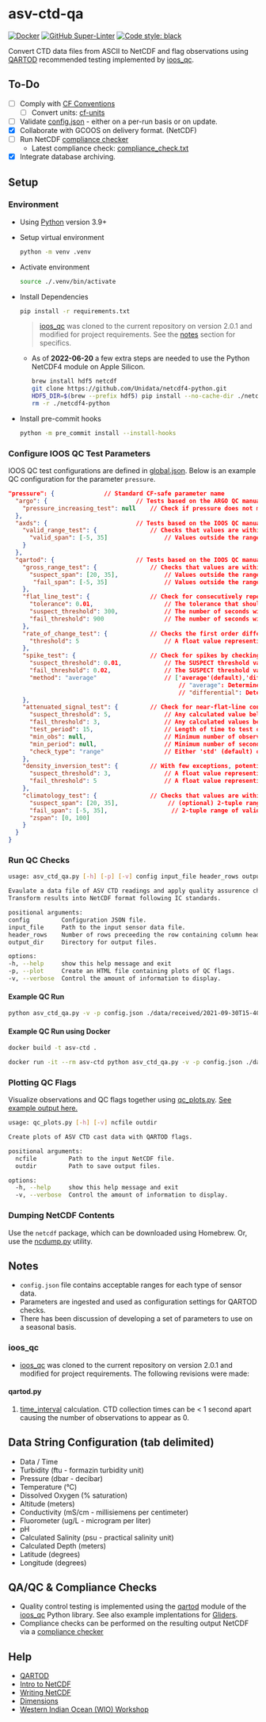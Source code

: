 # asv-ctd-qa

[![Docker](https://github.com/IntegralEnvision/asv-ctd-qa/workflows/docker%20build/badge.svg)](https://github.com/IntegralEnvision/asv-ctd-qa/workflows/docker-build.yml)
[![GitHub Super-Linter](https://github.com/IntegralEnvision/asv-ctd-qa/workflows/lint%20code%20base/badge.svg)](https://github.com/marketplace/actions/super-linter)
[![Code style: black](https://img.shields.io/badge/code%20style-black-000000.svg)](https://github.com/psf/black)

Convert CTD data files from ASCII to NetCDF and flag observations using [QARTOD](https://ioos.noaa.gov/project/qartod/) recommended testing implemented by [ioos_qc](https://github.com/ioos/ioos_qc).

## To-Do

- [ ] Comply with [CF Conventions](http://cfconventions.org/cf-conventions/v1.6.0/cf-conventions.html)
  - [ ] Convert units: [cf-units](https://pypi.org/project/cf-units/)
- [ ] Validate [config.json](./config.json) - either on a per-run basis or on update.
- [x] Collaborate with GCOOS on delivery format. (NetCDF)
- [ ] Run NetCDF [compliance checker](https://github.com/ioos/compliance-checker)
  - Latest compliance check: [compliance_check.txt](./compliance_check.txt)
- [x] Integrate database archiving.

## Setup

### Environment

- Using [Python](https://www.python.org/downloads/release/python-3100/) version 3.9+

- Setup virtual environment

  ```bash
  python -m venv .venv
  ```

- Activate environment

  ```bash
  source ./.venv/bin/activate
  ```

- Install Dependencies

  ```bash
  pip install -r requirements.txt
  ```

  > [ioos_qc](https://github.com/ioos/ioos_qc) was cloned to the current repository on version 2.0.1 and modified for project requirements. See the [notes](#notes) section for specifics.

  - As of **2022-06-20** a few extra steps are needed to use the Python NetCDF4 module on Apple Silicon.

    ```bash
    brew install hdf5 netcdf
    git clone https://github.com/Unidata/netcdf4-python.git
    HDF5_DIR=$(brew --prefix hdf5) pip install --no-cache-dir ./netcdf4-python
    rm -r ./netcdf4-python
    ```

- Install pre-commit hooks

  ```bash
  python -m pre_commit install --install-hooks
  ```

### Configure IOOS QC Test Parameters

IOOS QC test configurations are defined in [global.json](global.json). Below is an example QC configuration for the parameter `pressure`.

```json
"pressure": {              // Standard CF-safe parameter name
  "argo": {                         // Tests based on the ARGO QC manual
    "pressure_increasing_test": null    // Check if pressure does not monotonically increase
  },
  "axds": {                         // Tests based on the IOOS QC manual
    "valid_range_test": {               // Checks that values are within a min/max range. This is not unlike a `qartod.gross_range_test` with fail and suspect bounds being equal, except that here we specify the inclusive range that should pass instead of the exclusive bounds which should fail
      "valid_span": [-5, 35]                // Values outside the range will FAIL
    }
  },
  "qartod": {                       // Tests based on the IOOS QC manual
    "gross_range_test": {               // Checks that values are within reasonable range bounds.
      "suspect_span": [20, 35],             // Values outside the range will be SUSPECT
       "fail_span": [-5, 35]                // Values outside the range will be FAIL
    },
    "flat_line_test": {                 // Check for consecutively repeated values within a tolerance.
      "tolerance": 0.01,                    // The tolerance that should be exceeded between consecutive values.
      "suspect_threshold": 300,             // The number of seconds within `tolerance` to allow before being flagged as SUSPECT.
      "fail_threshold": 900                 // The number of seconds within `tolerance` to allow before being flagged as FAIL.
    },
    "rate_of_change_test": {            // Checks the first order difference of a series of values to see if there are any values exceeding a threshold defined by the inputs. These are then marked as SUSPECT.
      "threshold": 5                        // A float value representing a rate of change over time, in observation units per second.
    },
    "spike_test": {                     // Check for spikes by checking neighboring data against thresholds.
      "suspect_threshold": 0.01,            // The SUSPECT threshold value, in observations units.
      "fail_threshold": 0.02,               // The SUSPECT threshold value, in observations units.
      "method": "average"                   // ['average'(default),'differential'] optional input to assign the method used to detect spikes.
                                                // "average": Determine if there is a spike at data point n-1 by subtracting the midpoint of n and n-2 and taking the absolute value of this quantity, and checking if it exceeds a low or high threshold.
                                                // "differential": Determine if there is a spike at data point n by calculating the difference between n and n-1 and n+1 and n variation. To considered, (n - n-1)*(n+1 - n) should be smaller than zero (in opposite direction).
    },
    "attenuated_signal_test": {         // Check for near-flat-line conditions using a range or standard deviation.
      "suspect_threshold": 5,               // Any calculated value below this amount will be flagged as SUSPECT. In observations units.
      "fail_threshold": 3,                  // Any calculated values below this amount will be flagged as FAIL. In observations units.
      "test_period": 15,                    // Length of time to test over in seconds [optional]. Otherwise, will test against entire `inp`.
      "min_obs": null,                      // Minimum number of observations in window required to calculate a result [optional]. Otherwise, test will start at beginning of time series. Note: you can specify either `min_obs` or `min_period`, but not both.
      "min_period": null,                   // Minimum number of seconds in test_period required to calculate a result [optional]. Otherwise, test will start at beginning of time series. Note: you can specify either `min_obs` or `min_period`, but not both.
      "check_type": "range"                 // Either 'std' (default) or 'range', depending on the type of check you wish to perform.
    },
    "density_inversion_test": {         // With few exceptions, potential water density will increase with increasing pressure. When vertical profile data is obtained, this test is used to flag as failed T, C, and SP observations, which yield densities that do not sufficiently increase with pressure. A small operator-selected density threshold (DT) allows for micro-turbulent exceptions.
      "suspect_threshold": 3,               // A float value representing a maximum potential density(or sigma0) variation to be tolerated, downward density variation exceeding this will be flagged as SUSPECT.
      "fail_threshold": 5                   // A float value representing a maximum potential density(or sigma0) variation to be tolerated, downward density variation exceeding this will be flagged as FAIL.
    },
    "climatology_test": {               // Checks that values are within reasonable range bounds and flags as SUSPECT.
      "suspect_span": [20, 35],              // (optional) 2-tuple range of valid values. This is passed in as the fail_span to the gross_range_test.
      "fail_span": [-5, 35],                  // 2-tuple range of valid values. This is passed in as the suspect_span to the gross_range test.
      "zspan": [0, 100]
    }
  }
}
```

### Run QC Checks

  ```bash
usage: asv_ctd_qa.py [-h] [-p] [-v] config input_file header_rows output_dir

Evaulate a data file of ASV CTD readings and apply quality assurence checks following QARTOD methods and assigning data quality flags as appropriate.
Transform results into NetCDF format following IC standards.

positional arguments:
  config         Configuration JSON file.
  input_file     Path to the input sensor data file.
  header_rows    Number of rows preceeding the row containing column headers.
  output_dir     Directory for output files.

options:
  -h, --help     show this help message and exit
  -p, --plot     Create an HTML file containing plots of QC flags.
  -v, --verbose  Control the amount of information to display.
  ```

#### Example QC Run

  ```bash
  python asv_ctd_qa.py -v -p config.json ./data/received/2021-09-30T15-40-11.0.txt 0 ./data/processed
  ```

#### Example QC Run using Docker

```bash
docker build -t asv-ctd .
```

```bash
docker run -it --rm asv-ctd python asv_ctd_qa.py -v -p config.json ./data/received/2021-09-30T15-40-11.0.txt 0 ./data/processed
```

### Plotting QC Flags

Visualize observations and QC flags together using [qc_plots.py](./qc_plots.py). [See example output here.](./data/processed/plots/2021-09-30T15-40-11.0.txt.nc/2021-09-30T15-40-11.0.txt.nc.html)

```bash
usage: qc_plots.py [-h] [-v] ncfile outdir

Create plots of ASV CTD cast data with QARTOD flags.

positional arguments:
  ncfile         Path to the input NetCDF file.
  outdir         Path to save output files.

options:
  -h, --help     show this help message and exit
  -v, --verbose  Control the amount of information to display.
```

### Dumping NetCDF Contents

Use the `netcdf` package, which can be downloaded using Homebrew. Or, use the [ncdump.py](./ncdump.py) utility.

## Notes

- `config.json` file contains acceptable ranges for each type of sensor data.
- Parameters are ingested and used as configuration settings for QARTOD checks.
- There has been discussion of developing a set of parameters to use on a seasonal basis.

### ioos_qc

- [ioos_qc](https://github.com/ioos/ioos_qc) was cloned to the current repository on version 2.0.1 and modified for project requirements. The following revisions were made:

#### qartod.py

1. [time_interval](https://github.com/IntegralEnvision/asv-ctd-qa/commit/a249dd4ee84f719696fb31ecd6eabd9edd0f6a33#diff-32c09032f00f303300ace35369debee33af51ceb355defcce878c489bdc3af6aR646) calculation. CTD collection times can be < 1 second apart causing the number of observations to appear as 0.

## Data String Configuration (tab delimited)

- Data / Time
- Turbidity (ftu - formazin turbidity unit)
- Pressure (dbar - decibar)
- Temperature (°C)
- Dissolved Oxygen (% saturation)
- Altitude (meters)
- Conductivity (mS/cm - millisiemens per centimeter)
- Fluorometer (ug/L - microgram per liter)
- pH
- Calculated Salinity (psu - practical salinity unit)
- Calculated Depth (meters)
- Latitude (degrees)
- Longitude (degrees)

## QA/QC & Compliance Checks

- Quality control testing is implemented using the [qartod](https://ioos.github.io/ioos_qc/api/ioos_qc.html#module-ioos_qc.qartod) module of the [ioos_qc](https://github.com/ioos/ioos_qc) Python library. See also example implentations for [Gliders](https://github.com/ioos/glider-dac).
- Compliance checks can be performed on the resulting output NetCDF via a [compliance checker](https://github.com/ioos/compliance-checker)

## Help

- [QARTOD](https://ioos.noaa.gov/project/qartod/)
- [Intro to NetCDF](https://adyork.github.io/python-oceanography-lesson/17-Intro-NetCDF/index.html)
- [Writing NetCDF](https://www.earthinversion.com/utilities/Writing-NetCDF4-Data-using-Python/)
- [Dimensions](http://www.bic.mni.mcgill.ca/users/sean/Docs/netcdf/guide.txn_12.html)
- [Western Indian Ocean (WIO) Workshop](https://github.com/MathewBiddle/WIO_workshop)
